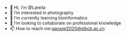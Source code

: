 - 👋 Hi, I’m @Lareila
- 👀 I’m interested in  photography
- 🌱 I’m currently learning bioinformatics
- 💞️ I’m looking to collaborate on professional knowledge
- 📫 How to reach me:gaosiqi2020@sibcb.ac.cn

<!---
Lareila/Lareila is a ✨ special ✨ repository because its `README.md` (this file) appears on your GitHub profile.
You can click the Preview link to take a look at your changes.
--->
